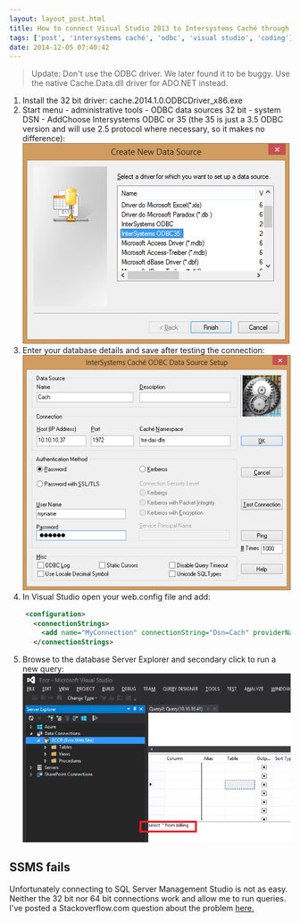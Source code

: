 ```yaml
---
layout: layout_post.html
title: How to connect Visual Studio 2013 to Intersystems Caché through ODBC
tags: ['post', 'intersystems caché', 'odbc', 'visual studio', 'coding']
date: 2014-12-05 07:40:42
---
```


> Update: Don't use the ODBC driver. We later found it to be buggy. Use the native Cache.Data.dll driver for ADO.NET instead.

1.  Install the 32 bit driver: cache.2014.1.0.ODBCDriver_x86.exe
2.  Start menu - administrative tools - ODBC data sources 32 bit - system DSN - AddChoose Intersystems ODBC or 35 (the 35 is just a 3.5 ODBC version and will use 2.5 protocol where necessary, so it makes no difference): ![odbccache](odbccache.png)
3.  Enter your database details and save after testing the connection: ![odbccache2](odbccache2.png)
4.  In Visual Studio open your web.config file and add:
```xml
    <configuration>
      <connectionStrings>
        <add name="MyConnection" connectionString="Dsn=Cach" providerName="System.Data.Odbc"/>
      </connectionStrings>
```
5.  Browse to the database Server Explorer and secondary click to run a new query:![vsodbc](vsodbc.png)

## SSMS fails
Unfortunately connecting to SQL Server Management Studio is not as easy.  Neither the 32 bit nor 64 bit connections work and allow me to run queries.  I've posted a Stackoverflow.com question about the problem [here.](http://stackoverflow.com/questions/27309207/how-to-connect-ssms-2012-to-intersystems-cach%C3%A9-via-odbc)

